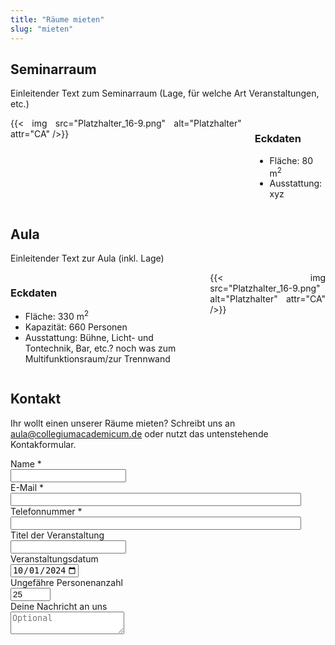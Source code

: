 ```yaml
---
title: "Räume mieten"
slug: "mieten"
---
```


<h2>Seminarraum</h2>

Einleitender Text zum Seminarraum (Lage, für welche Art Veranstaltungen, etc.)

<div class="columns">
    <div class="column" style="text-align:justify">
        {{< img src="Platzhalter_16-9.png" alt="Platzhalter" attr="CA" />}}
    </div>
    <div class="column">
        <h3>Eckdaten</h3>
            <ul>
                <li>
                    Fläche: 80 m<sup>2</sup>
                </li>
                <li>
                    Ausstattung: xyz
                </li>
            </ul>
        </div>
    </div>



<h2>Aula</h2>

Einleitender Text zur Aula (inkl. Lage)

<div class="columns">
    <div class="column" style="text-align:left">
        <h3>Eckdaten</h3>
            <ul>
                <li>
                    Fläche: 330 m<sup>2</sup>
                </li>
                <li>
                    Kapazität: 660 Personen
                </li>
                <li>
                    Ausstattung: Bühne, Licht- und Tontechnik, Bar, etc.?
                    noch was zum Multifunktionsraum/zur Trennwand
                </li>
            </ul>
    </div>
    <div class="column" style="text-align:justify">
        {{< img src="Platzhalter_16-9.png" alt="Platzhalter" attr="CA" />}}
    </div>
    </div>



<h2>Kontakt</h2>

Ihr wollt einen unserer Räume mieten? 
Schreibt uns an <a href="mailto:aula@collegiumacademicum.de">aula@collegiumacademicum.de</a> oder nutzt das untenstehende Kontakformular.

<!-- Kontaktformular -->

<div class="field">
    <label class="label" for="full_name">Name *</label>
	<div class="control has-icons-left">
        <input type="text" name="full_name" value="" class="input required" maxlength="100" required/>
        <span class="icon is-small is-left">
            <i class="icon-user"></i>
        </span>
    </div>
</div>

<div class="field">
    <label class="label" for="email">E-Mail *</label>
    <div class="control has-icons-left">
        <input type="email" name="email" value="" class="input required email"
            id="email" size="55" required/>
        <span class="icon is-small is-left">
            <i class="icon-mail-alt"></i>
        </span>
    </div>
</div>

<div class="field">
    <label class="label" for="phone">Telefonnummer *</label>
    <div class="control has-icons-left">
        <input type="phone" name="phone" value="" class="input required"
            id="phone" size="55" required/>
        <span class="icon is-small is-left">
            <i class="icon-phone"></i>
        </span>
    </div>
</div>

<div class="field">
    <label class="label" for="event">Titel der Veranstaltung</label>
    <div class="control">
        <input class="input" type="text" placeholder="" maxlength="60" name="event">
    </div>
</div>

<div class="field">
    <label class="label" for="age">Veranstaltungsdatum</label>
    <div class="control">
        <input class="label" type="date" id="date" name="date" value="2024-10-01" min="2024-06-01" max="2026-12-31" />
    </div>
</div>

<div class="field">
    <label class="label" for="number_guests">Ungefähre Personenanzahl</label>
    <div class="control">
        <input class="label" type="number" id="number_guests" name="number_guests" value="25" min="5" max="660" />
    </div>
</div>

<div class="field">
    <label class="label" for="freetext">Deine Nachricht an uns</label>
    <div class="control">
        <textarea class="input" type="textarea" placeholder="Optional" maxlength="1000" name="freetext"></textarea>
    </div>
</div>